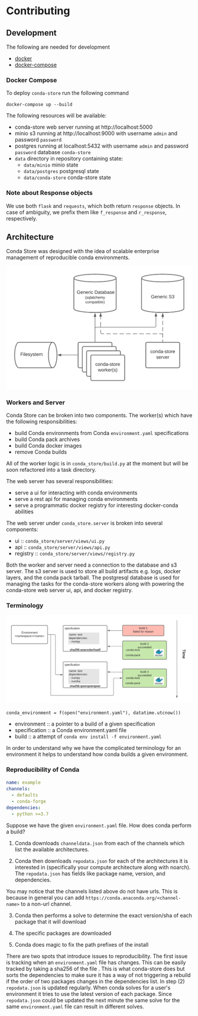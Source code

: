 # Contributing

## Development

The following are needed for development

 - [docker](https://docs.docker.com/engine/install/)
 - [docker-compose](https://docs.docker.com/compose/install/)

### Docker Compose

To deploy `conda-store` run the following command

```shell
docker-compose up --build
```

The following resources will be available:
  - conda-store web server running at http://localhost:5000
  - minio s3 running at http://localhost:9000 with username `admin` and password `password`
  - postgres running at localhost:5432 with username `admin` and password `password` database `conda-store`
  - `data` directory in repository containing state:
     - `data/minio` minio state
     - `data/postgres` postgresql state
     - `data/conda-store` conda-store state

### Note about Response objects

We use both `flask` and `requests`, which both return `response` objects. In case of ambiguity,
we prefix them like `f_response` and `r_response`, respectively.

## Architecture

Conda Store was designed with the idea of scalable enterprise
management of reproducible conda environments.

![Conda Store architecture diagram](_static/images/conda-store-architecture.png)

### Workers and Server

Conda Store can be broken into two components. The worker(s) which
have the following responsibilities:
 - build Conda environments from Conda `environment.yaml` specifications
 - build Conda pack archives
 - build Conda docker images
 - remove Conda builds

All of the worker logic is in `conda_store/build.py` at the moment but
will be soon refactored into a task directory.
 
The web server has several responsibilities:
 - serve a ui for interacting with conda environments
 - serve a rest api for managing conda environments
 - serve a programmatic docker registry for interesting docker-conda abilities

The web server under `conda_store.server` is broken into several components:
 - ui :: `conda_store/server/views/ui.py`
 - api :: `conda_store/server/views/api.py`
 - registry :: `conda_store/server/views/registry.py`

Both the worker and server need a connection to the database and s3
server. The s3 server is used to store all build artifacts e.g. logs,
docker layers, and the conda pack tarball. The postgresql database is
used for managing the tasks for the conda-store workers along with
powering the conda-store web server ui, api, and docker registry.

### Terminology

![Conda Store terminology](_static/images/conda-store-terminology.png)

`conda_environment = f(open("environment.yaml"), datatime.utcnow())` 

 - environment :: a pointer to a build of a given specification
 - specification :: a Conda environment.yaml file
 - build :: a attempt of `conda env install -f environment.yaml`

In order to understand why we have the complicated terminology for an
environment it helps to understand how conda builds a given
environment. 

### Reproducibility of Conda 

```yaml
name: example
channels:
  - defaults
  - conda-forge
dependencies:
  - python >=3.7
```

Suppose we have the given `environment.yaml` file. How does conda
perform a build?

1. Conda downloads `channeldata.json` from each of the channels which
   list the available architectures.
   
2. Conda then downloads `repodata.json` for each of the architectures
   it is interested in (specifically your compute architecture along
   with noarch). The `repodata.json` has fields like package name,
   version, and dependencies.

You may notice that the channels listed above do not have urls. This
is because in general you can add
`https://conda.anaconda.org/<channel-name>` to a non-url channel. 

3. Conda then performs a solve to determine the exact version/sha of each
   package that it will download

4. The specific packages are downloaded

5. Conda does magic to fix the path prefixes of the install

There are two spots that introduce issues to reproducibility. The
first issue is tracking when an `environment.yaml` file has
changes. This can be easily tracked by taking a sha256 of the file
. This is what conda-store does but sorts the dependencies to make
sure it has a way of not triggering a rebuild if the order of two
packages changes in the dependencies list. In step (2) `repodata.json`
is updated regularly. When conda solves for a user's environment it
tries to use the latest version of each package. Since `repodata.json`
could be updated the next minute the same solve for the same
`environment.yaml` file can result in different solves.

